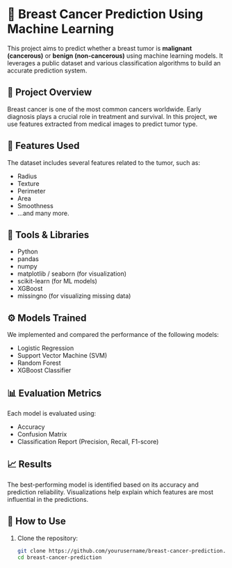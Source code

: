 # 🧠 Breast Cancer Prediction Using Machine Learning

This project aims to predict whether a breast tumor is **malignant (cancerous)** or **benign (non-cancerous)** using machine learning models. It leverages a public dataset and various classification algorithms to build an accurate prediction system.

## 📂 Project Overview

Breast cancer is one of the most common cancers worldwide. Early diagnosis plays a crucial role in treatment and survival. In this project, we use features extracted from medical images to predict tumor type.

## 📌 Features Used

The dataset includes several features related to the tumor, such as:

- Radius
- Texture
- Perimeter
- Area
- Smoothness
- ...and many more.

## 🧰 Tools & Libraries

- Python
- pandas
- numpy
- matplotlib / seaborn (for visualization)
- scikit-learn (for ML models)
- XGBoost
- missingno (for visualizing missing data)

## ⚙️ Models Trained

We implemented and compared the performance of the following models:

- Logistic Regression
- Support Vector Machine (SVM)
- Random Forest
- XGBoost Classifier

## 📊 Evaluation Metrics

Each model is evaluated using:

- Accuracy
- Confusion Matrix
- Classification Report (Precision, Recall, F1-score)

## 📈 Results

The best-performing model is identified based on its accuracy and prediction reliability. Visualizations help explain which features are most influential in the predictions.

## 💾 How to Use

1. Clone the repository:
   ```bash
   git clone https://github.com/yourusername/breast-cancer-prediction.git
   cd breast-cancer-prediction
